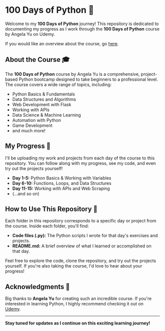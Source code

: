 # 100 Days of Python 🐍

Welcome to my **100 Days of Python** journey! This repository is dedicated to documenting my progress as I work through the **100 Days of Python** course by Angela Yu on Udemy.

If you would like an overview about the course, go [here](overview.md).


## About the Course 🎓

The **100 Days of Python** course by Angela Yu is a comprehensive, project-based Python bootcamp designed to take beginners to a professional level. The course covers a wide range of topics, including:

- Python Basics & Fundamentals
- Data Structures and Algorithms
- Web Development with Flask
- Working with APIs
- Data Science & Machine Learning
- Automation with Python
- Game Development
- and much more!

## My Progress 🚀

I'll be uploading my work and projects from each day of the course to this repository. You can follow along with my progress, see my code, and even try out the projects yourself!

- **Day 1-5:** Python Basics & Working with Variables
- **Day 6-10:** Functions, Loops, and Data Structures
- **Day 11-15:** Working with APIs and Web Scraping
- (…and so on)

## How to Use This Repository 📂

Each folder in this repository corresponds to a specific day or project from the course. Inside each folder, you'll find:

- **Code files (.py):** The Python scripts I wrote for that day's exercises and projects.
- **README.md:** A brief overview of what I learned or accomplished on that day.

Feel free to explore the code, clone the repository, and try out the projects yourself. If you're also taking the course, I'd love to hear about your progress!

## Acknowledgments 🙏

Big thanks to **Angela Yu** for creating such an incredible course. If you're interested in learning Python, I highly recommend checking it out on [Udemy](https://www.udemy.com/course/100-days-of-code/).

---

**Stay tuned for updates as I continue on this exciting learning journey!**

